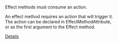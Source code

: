 Effect methods must consume an action.  

An effect method requires an action that will trigger it.  
The action can be declared in EffectMethodAttribute,  
or as the first argument to the Effect method.

[Details](https://github.com/mrpmorris/Fluxor/blob/master/Source/Tutorials/02-Blazor/02B-EffectsTutorial/README.md)
